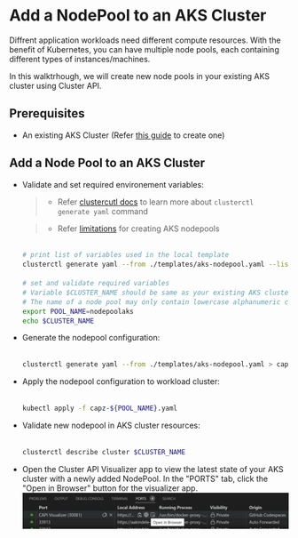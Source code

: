 # Add a NodePool to an AKS Cluster

Diffrent application workloads need different compute resources. With the benefit of Kubernetes, you can have multiple node pools, each containing different types of instances/machines.

In this walktrhough, we will create new node pools in your existing AKS cluster using Cluster API.

## Prerequisites

- An existing AKS Cluster (Refer [this guide](./1-managed-aks-cluster.md) to create one)

## Add a Node Pool to an AKS Cluster

- Validate and set required environement variables:

  > - Refer [clustercutl docs](https://cluster-api.sigs.k8s.io/clusterctl/commands/generate-yaml.html) to learn more about `clusterctl generate yaml` command

  > - Refer [limitations](https://learn.microsoft.com/en-us/azure/aks/use-multiple-node-pools#limitations) for creating AKS nodepools

   ```bash

   # print list of variables used in the local template
   clusterctl generate yaml --from ./templates/aks-nodepool.yaml --list-variables

   # set and validate required variables
   # Variable $CLUSTER_NAME should be same as your existing AKS cluster name
   # The name of a node pool may only contain lowercase alphanumeric characters and must begin with a lowercase letter. For Linux node pools the length must be between 1 and 12 characters, for Windows node pools the length must be between 1 and 6 characters
   export POOL_NAME=nodepoolaks
   echo $CLUSTER_NAME

   ```

- Generate the nodepool configuration:

  ```bash

  clusterctl generate yaml --from ./templates/aks-nodepool.yaml > capz-${POOL_NAME}.yaml

  ```

- Apply the nodepool configuration to workload cluster:

  ```bash

  kubectl apply -f capz-${POOL_NAME}.yaml

  ```

- Validate new nodepool in AKS cluster resources:

  ```bash

  clusterctl describe cluster $CLUSTER_NAME

  ```

- Open the Cluster API Visualizer app to view the latest state of your AKS cluster with a newly added NodePool.
  In the "PORTS" tab, click the "Open in Browser" button for the visualizer app.
  ![Open Cluster API Visualizer](/images/open-capi-visualizer.png)
